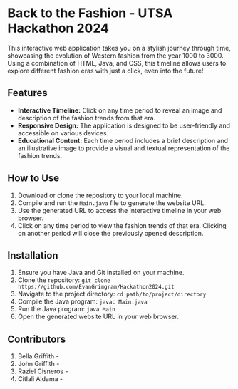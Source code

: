 # Back to the Fashion - UTSA Hackathon 2024
This interactive web application takes you on a stylish journey through time, showcasing the evolution of Western fashion from the year 1000 to 3000.  Using a combination of HTML, Java, and CSS, this timeline allows users to explore different fashion eras with just a click, even into the future!

## Features
- **Interactive Timeline:** Click on any time period to reveal an image and description of the fashion trends from that era.
- **Responsive Design:** The application is designed to be user-friendly and accessible on various devices.
- **Educational Content:** Each time period includes a brief description and an illustrative image to provide a visual and textual representation of the fashion trends.

## How to Use
1. Download or clone the repository to your local machine.
2. Compile and run the `Main.java` file to generate the website URL.
3. Use the generated URL to access the interactive timeline in your web browser.
4. Click on any time period to view the fashion trends of that era. Clicking on another period will close the previously opened description.

## Installation
1. Ensure you have Java and Git installed on your machine.
2. Clone the repository: `git clone https://github.com/EvanGrimgram/Hackathon2024.git`
3. Navigate to the project directory: `cd path/to/project/directory`
4. Compile the Java program: `javac Main.java`
5. Run the Java program: `java Main`
5. Open the generated website URL in your web browser.

## Contributors
1. Bella Griffith - 
2. John Griffith - 
3. Raziel Cisneros -
4. Citlali Aldama -
